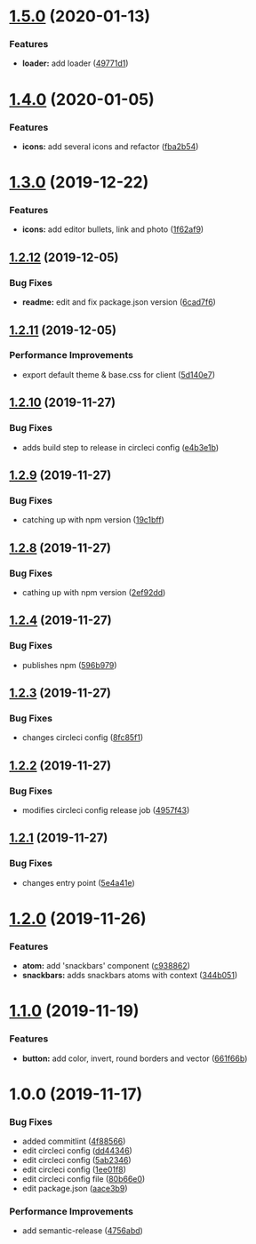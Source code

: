 # [1.5.0](https://github.com/alexdisdier/react-helium/compare/v1.4.0...v1.5.0) (2020-01-13)


### Features

* **loader:** add loader ([49771d1](https://github.com/alexdisdier/react-helium/commit/49771d1791d99297237ad5b4321b925e6ea2db69))

# [1.4.0](https://github.com/alexdisdier/react-helium/compare/v1.3.0...v1.4.0) (2020-01-05)


### Features

* **icons:** add several icons and refactor ([fba2b54](https://github.com/alexdisdier/react-helium/commit/fba2b5455599e53d93cc047976cf0e09f624edc4))

# [1.3.0](https://github.com/alexdisdier/react-helium/compare/v1.2.12...v1.3.0) (2019-12-22)


### Features

* **icons:** add editor bullets, link and photo ([1f62af9](https://github.com/alexdisdier/react-helium/commit/1f62af94d2f1e57938171a5116264911128ed0fa))

## [1.2.12](https://github.com/alexdisdier/react-helium/compare/v1.2.11...v1.2.12) (2019-12-05)


### Bug Fixes

* **readme:** edit and fix package.json version ([6cad7f6](https://github.com/alexdisdier/react-helium/commit/6cad7f6feade46b6bdef9f610004ad3da5dee0e4))

## [1.2.11](https://github.com/alexdisdier/react-helium/compare/v1.2.10...v1.2.11) (2019-12-05)


### Performance Improvements

* export default theme & base.css for client ([5d140e7](https://github.com/alexdisdier/react-helium/commit/5d140e72e835156d2f846fa30daf78db0f9724e4))

## [1.2.10](https://github.com/alexdisdier/react-helium/compare/v1.2.9...v1.2.10) (2019-11-27)


### Bug Fixes

* adds build step to release in circleci config ([e4b3e1b](https://github.com/alexdisdier/react-helium/commit/e4b3e1b5c2ec3f47ef0faffec9dcbc33e5ef50df))

## [1.2.9](https://github.com/alexdisdier/react-helium/compare/v1.2.8...v1.2.9) (2019-11-27)


### Bug Fixes

* catching up with npm version ([19c1bff](https://github.com/alexdisdier/react-helium/commit/19c1bfff35ebb6aa2fdcb4e8a35e3338195c6eb0))

## [1.2.8](https://github.com/alexdisdier/react-helium/compare/v1.2.7...v1.2.8) (2019-11-27)


### Bug Fixes

* cathing up with npm version ([2ef92dd](https://github.com/alexdisdier/react-helium/commit/2ef92dd7c07e86441fe407d71acf1fa608f7da78))

## [1.2.4](https://github.com/alexdisdier/react-helium/compare/v1.2.3...v1.2.4) (2019-11-27)


### Bug Fixes

* publishes npm ([596b979](https://github.com/alexdisdier/react-helium/commit/596b9791e3af826591dd1adaa0e02b26c35b9748))

## [1.2.3](https://github.com/alexdisdier/react-helium/compare/v1.2.2...v1.2.3) (2019-11-27)


### Bug Fixes

* changes circleci config ([8fc85f1](https://github.com/alexdisdier/react-helium/commit/8fc85f1ce8601f3997713b742d7c105da87a581e))

## [1.2.2](https://github.com/alexdisdier/react-helium/compare/v1.2.1...v1.2.2) (2019-11-27)


### Bug Fixes

* modifies circleci config release job ([4957f43](https://github.com/alexdisdier/react-helium/commit/4957f432d38c0ba0bff1735fb3b88a4abb76d013))

## [1.2.1](https://github.com/alexdisdier/react-helium/compare/v1.2.0...v1.2.1) (2019-11-27)


### Bug Fixes

* changes entry point ([5e4a41e](https://github.com/alexdisdier/react-helium/commit/5e4a41eb72373a808ac2fcf56728921d3c79f05d))

# [1.2.0](https://github.com/alexdisdier/react-helium/compare/v1.1.0...v1.2.0) (2019-11-26)


### Features

* **atom:** add 'snackbars' component ([c938862](https://github.com/alexdisdier/react-helium/commit/c938862b7fe8393561ce257897736306f9332aa6))
* **snackbars:** adds snackbars atoms with context ([344b051](https://github.com/alexdisdier/react-helium/commit/344b051b8c45429259acf8e921d37586ed6c979b))

# [1.1.0](https://github.com/alexdisdier/react-helium/compare/v1.0.0...v1.1.0) (2019-11-19)


### Features

* **button:** add color, invert, round borders and vector ([661f66b](https://github.com/alexdisdier/react-helium/commit/661f66b883b2cab821019dfccfde53f3f8021225))

# 1.0.0 (2019-11-17)


### Bug Fixes

* added commitlint ([4f88566](https://github.com/alexdisdier/react-helium/commit/4f88566c424b49142151757cc43f05b97fede333))
* edit circleci config ([dd44346](https://github.com/alexdisdier/react-helium/commit/dd44346dad24efd155ec020eca8164ebfac183e9))
* edit circleci config ([5ab2346](https://github.com/alexdisdier/react-helium/commit/5ab2346f734fa00f5c296557301c6c0c98cf2f8d))
* edit circleci config ([1ee01f8](https://github.com/alexdisdier/react-helium/commit/1ee01f8082ca067ec4c9fe77cbe55c7a2d516fbf))
* edit circleci config file ([80b66e0](https://github.com/alexdisdier/react-helium/commit/80b66e06f156eae33947aeb7435a695e2126e922))
* edit package.json ([aace3b9](https://github.com/alexdisdier/react-helium/commit/aace3b9c821c15639cf1b6bc5a82f7ff47ae15d5))


### Performance Improvements

* add semantic-release ([4756abd](https://github.com/alexdisdier/react-helium/commit/4756abdff0f452ad46ce46511e1b3ce0a0917b4a))

